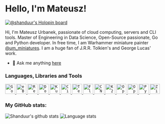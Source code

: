 # Hello, I'm Mateusz!

[![@shanduur's Holopin board](https://holopin.me/shanduur)](https://holopin.io/@shanduur)

Hi, I'm Mateusz Urbanek, passionate of cloud computing, servers and CLI tools. Master of Engineering in Data Science, Open-Source passionate, Go and Python developer. In free time, I am Warhammer miniature painter [@um_miniatures](https://www.instagram.com/um_miniatures/). I am a huge fan of J.R.R. Tolkien's and George Lucas' work.

- 💬 Ask me anything [here](https://github.com/Shanduur/shanduur/issues)

### Languages, Libraries and Tools

<a href="https://go.dev/" target="_blank">
    <code><img src="https://upload.wikimedia.org/wikipedia/commons/0/05/Go_Logo_Blue.svg" height="32" alt="Go Logo"></code>
</a>
<a href="http://ebpf.io" target="_blank">
    <code><img src="https://ebpf.foundation/wp-content/uploads/sites/9/2023/03/ebpf_logo_color_on_white-2-1024x369.png" height="32" alt="eBPF Logo"></code>
</a>
<a href="https://www.mend.io/renovate/" target="_blank">
    <code><img src="https://avatars.githubusercontent.com/u/38656520" height="32" alt="Renovate Logo"></code>
</a>
<a href="https://www.docker.com/" target="_blank">
    <code><img src="https://upload.wikimedia.org/wikipedia/en/f/f4/Docker_logo.svg" height="32" alt="Docker Logo"></code>
</a>
<a href="https://kubernetes.io/" target="_blank">
    <code><img src="https://avatars.githubusercontent.com/u/13629408" height="32" alt="Kubernetes Logo"></code>
</a>
<a href="https://cilium.io/" target="_blank">
    <code><img src="https://avatars.githubusercontent.com/u/21054566" height="32" alt="Cilium Logo"></code>
</a>
<a href="https://tetragon.io" target="_blank">
    <code><img src="https://tetragon.io/favicons/apple-touch-icon-180x180.png" height="32" alt="Tetragon Logo"></code>
</a>
<a href="http://fluxcd.io" target="_blank">
    <code><img src="https://avatars.githubusercontent.com/u/52158677" height="32" alt="Flux Logo"></code>
</a>
<a href="https://cloudnative-pg.io" target="_blank">
    <code><img src="https://avatars.githubusercontent.com/u/100373852?s=200&v=4" height="32" alt="CNPG Logo"></code>
</a>
<a href="https://k2d.io/" target="_blank">
    <code><img src="https://uploads-ssl.webflow.com/648219e0d74c297b78898447/649dd20e3122dd1f530abefe_k2d.svg" height="32" alt="K2d Logo"></code>
</a>
<a href="http://opentofu.org" target="_blank">
    <code><img src="https://avatars.githubusercontent.com/u/142061836" height="32" alt="OpenTofu Logo"></code>
</a>
<a href="https://opentelemetry.io/" target="_blank">
    <code><img src="https://avatars.githubusercontent.com/u/49998002" height="32" alt="OpenTelemetry Logo"></code>
</a>
<a href="https://www.python.org/" target="_blank">
    <code><img src="https://s3.dualstack.us-east-2.amazonaws.com/pythondotorg-assets/media/community/logos/python-logo-only.png" height="32" alt="Python Logo"></code>
</a>
<a href="https://ziglang.org" target="_blank">
    <code><img src="https://avatars.githubusercontent.com/u/27973237" height="32" alt="Zig Logo"></code>
</a>

### My GitHub stats:

![Shanduur's github stats](https://github-readme-stats.vercel.app/api?username=shanduur&show_icons=true&count_private=true)
![Language stats](https://github-readme-stats.vercel.app/api/top-langs/?username=shanduur&layout=compact&exclude_repo=shanduur.github.io)
